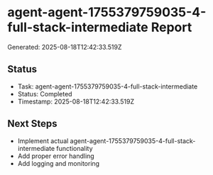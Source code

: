 # agent-agent-1755379759035-4-full-stack-intermediate Report

Generated: 2025-08-18T12:42:33.519Z

## Status
- Task: agent-agent-1755379759035-4-full-stack-intermediate
- Status: Completed
- Timestamp: 2025-08-18T12:42:33.519Z

## Next Steps
- Implement actual agent-agent-1755379759035-4-full-stack-intermediate functionality
- Add proper error handling
- Add logging and monitoring
